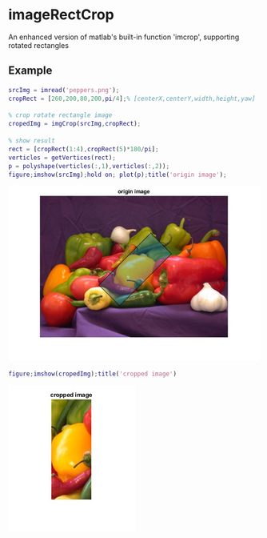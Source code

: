 # imageRectCrop
An enhanced version of matlab's built-in function 'imcrop', supporting rotated rectangles

## Example
```matlab
srcImg = imread('peppers.png');
cropRect = [260,200,80,200,pi/4];% [centerX,centerY,width,height,yaw]

% crop rotate rectangle image
cropedImg = imgCrop(srcImg,cropRect);

% show result
rect = [cropRect(1:4),cropRect(5)*180/pi];
verticles = getVertices(rect);
p = polyshape(verticles(:,1),verticles(:,2));
figure;imshow(srcImg);hold on; plot(p);title('origin image');
```
![1](1.jpg)
```matlab
figure;imshow(cropedImg);title('cropped image')
```
![2](2.jpg)
